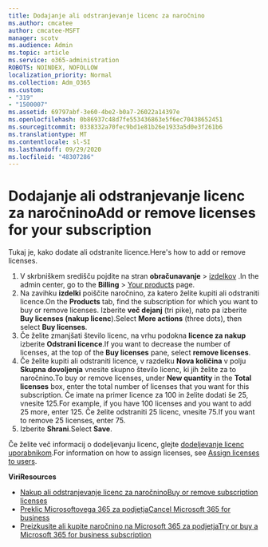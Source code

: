 ```yaml
---
title: Dodajanje ali odstranjevanje licenc za naročnino
ms.author: cmcatee
author: cmcatee-MSFT
manager: scotv
ms.audience: Admin
ms.topic: article
ms.service: o365-administration
ROBOTS: NOINDEX, NOFOLLOW
localization_priority: Normal
ms.collection: Adm_O365
ms.custom:
- "319"
- "1500007"
ms.assetid: 69797abf-3e60-4be2-b0a7-26022a14397e
ms.openlocfilehash: 0b86937c48d7fe553436863e5f6ec70438652451
ms.sourcegitcommit: 0338332a70fec9bd1e81b26e1933a5d0e3f261b6
ms.translationtype: MT
ms.contentlocale: sl-SI
ms.lasthandoff: 09/29/2020
ms.locfileid: "48307286"
---
```

# <a name="add-or-remove-licenses-for-your-subscription"></a><span data-ttu-id="24cce-102">Dodajanje ali odstranjevanje licenc za naročnino</span><span class="sxs-lookup"><span data-stu-id="24cce-102">Add or remove licenses for your subscription</span></span>

<span data-ttu-id="24cce-103">Tukaj je, kako dodate ali odstranite licence.</span><span class="sxs-lookup"><span data-stu-id="24cce-103">Here's how to add or remove licenses.</span></span>
  
1. <span data-ttu-id="24cce-104">V skrbniškem središču pojdite na stran **obračunavanje**  >  [izdelkov](https://go.microsoft.com/fwlink/p/?linkid=842054) .</span><span class="sxs-lookup"><span data-stu-id="24cce-104">In the admin center, go to the **Billing** > [Your products](https://go.microsoft.com/fwlink/p/?linkid=842054) page.</span></span>
2. <span data-ttu-id="24cce-105">Na zavihku **izdelki** poiščite naročnino, za katero želite kupiti ali odstraniti licence.</span><span class="sxs-lookup"><span data-stu-id="24cce-105">On the **Products** tab, find the subscription for which you want to buy or remove licenses.</span></span> <span data-ttu-id="24cce-106">Izberite **več dejanj** (tri pike), nato pa izberite **Buy licenses (nakup licenc**).</span><span class="sxs-lookup"><span data-stu-id="24cce-106">Select **More actions** (three dots), then select **Buy licenses**.</span></span>
3. <span data-ttu-id="24cce-107">Če želite zmanjšati število licenc, na vrhu podokna **licence za nakup** izberite **Odstrani licence**.</span><span class="sxs-lookup"><span data-stu-id="24cce-107">If you want to decrease the number of licenses, at the top of the **Buy licenses** pane, select **remove licenses**.</span></span>
4. <span data-ttu-id="24cce-108">Če želite kupiti ali odstraniti licence, v razdelku **Nova količina** v polju **Skupna dovoljenja** vnesite skupno število licenc, ki jih želite za to naročnino.</span><span class="sxs-lookup"><span data-stu-id="24cce-108">To buy or remove licenses, under **New quantity** in the **Total licenses** box, enter the total number of licenses that you want for this subscription.</span></span> <span data-ttu-id="24cce-109">Če imate na primer licence za 100 in želite dodati še 25, vnesite 125.</span><span class="sxs-lookup"><span data-stu-id="24cce-109">For example, if you have 100 licenses and you want to add 25 more, enter 125.</span></span> <span data-ttu-id="24cce-110">Če želite odstraniti 25 licenc, vnesite 75.</span><span class="sxs-lookup"><span data-stu-id="24cce-110">If you want to remove 25 licenses, enter 75.</span></span>
5. <span data-ttu-id="24cce-111">Izberite **Shrani**.</span><span class="sxs-lookup"><span data-stu-id="24cce-111">Select **Save**.</span></span>

<span data-ttu-id="24cce-112">Če želite več informacij o dodeljevanju licenc, glejte [dodeljevanje licenc uporabnikom](https://docs.microsoft.com/microsoft-365/admin/manage/assign-licenses-to-users).</span><span class="sxs-lookup"><span data-stu-id="24cce-112">For information on how to assign licenses, see [Assign licenses to users](https://docs.microsoft.com/microsoft-365/admin/manage/assign-licenses-to-users).</span></span>

<span data-ttu-id="24cce-113">**Viri**</span><span class="sxs-lookup"><span data-stu-id="24cce-113">**Resources**</span></span>
  
- [<span data-ttu-id="24cce-114">Nakup ali odstranjevanje licenc za naročnino</span><span class="sxs-lookup"><span data-stu-id="24cce-114">Buy or remove subscription licenses</span></span>](https://docs.microsoft.com/microsoft-365/commerce/licenses/buy-licenses)
- [<span data-ttu-id="24cce-115">Preklic Microsoftovega 365 za podjetja</span><span class="sxs-lookup"><span data-stu-id="24cce-115">Cancel Microsoft 365 for business</span></span>](https://docs.microsoft.com/microsoft-365/commerce/subscriptions/cancel-your-subscription)
- [<span data-ttu-id="24cce-116">Preizkusite ali kupite naročnino na Microsoft 365 za podjetja</span><span class="sxs-lookup"><span data-stu-id="24cce-116">Try or buy a Microsoft 365 for business subscription</span></span>](https://docs.microsoft.com/microsoft-365/commerce/try-or-buy-microsoft-365)